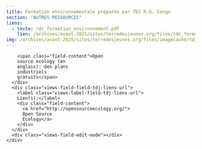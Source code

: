 ```yaml
---
title: Formation environnementale préparée par TDJ R.D. Congo
section: "AUTRES RESSOURCES"
liens:
  - texte: rdc_formation_environnement.pdf
    lien: /archives/avant-2025/sites/terredesjeunes.org/files/rdc_formation_environnement_1.pdf
img: /archives/avant-2025/sites/terredesjeunes.org/files/imagecache/tdj_image_ressource/imagefield_default_images/Screen%20shot%202011-04-21%20at%2012.05.41%20PM.png
---
```

        <span class="field-content">Open
        source ecology (en
        anglais): des plans
        industriels
        gratuits</span>
      </div>
      <div class="views-field-field-tdj-liens-url">
        <label class="views-label-field-tdj-liens-url">
        Lien(s):</label>
        <div class="field-content">
          <a href="http://opensourceecology.org/">
          Open Source
          Ecology</a>
        </div>
      </div>
      <div class="views-field-edit-node"></div>
    </div>
